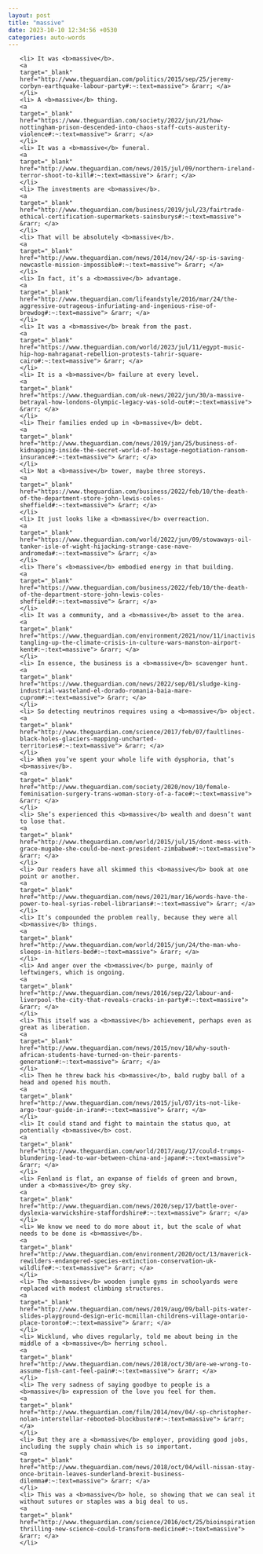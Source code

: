 ```yaml
---
layout: post
title: "massive"
date: 2023-10-10 12:34:56 +0530
categories: auto-words
---
```

<ol>

    <li> It was <b>massive</b>.
    <a 
    target="_blank" 
    href="http://www.theguardian.com/politics/2015/sep/25/jeremy-corbyn-earthquake-labour-party#:~:text=massive"> &rarr; </a>
    </li>
    <li> A <b>massive</b> thing.
    <a 
    target="_blank" 
    href="https://www.theguardian.com/society/2022/jun/21/how-nottingham-prison-descended-into-chaos-staff-cuts-austerity-violence#:~:text=massive"> &rarr; </a>
    </li>
    <li> It was a <b>massive</b> funeral.
    <a 
    target="_blank" 
    href="http://www.theguardian.com/news/2015/jul/09/northern-ireland-terror-shoot-to-kill#:~:text=massive"> &rarr; </a>
    </li>
    <li> The investments are <b>massive</b>.
    <a 
    target="_blank" 
    href="http://www.theguardian.com/business/2019/jul/23/fairtrade-ethical-certification-supermarkets-sainsburys#:~:text=massive"> &rarr; </a>
    </li>
    <li> That will be absolutely <b>massive</b>.
    <a 
    target="_blank" 
    href="http://www.theguardian.com/news/2014/nov/24/-sp-is-saving-newcastle-mission-impossible#:~:text=massive"> &rarr; </a>
    </li>
    <li> In fact, it’s a <b>massive</b> advantage.
    <a 
    target="_blank" 
    href="http://www.theguardian.com/lifeandstyle/2016/mar/24/the-aggressive-outrageous-infuriating-and-ingenious-rise-of-brewdog#:~:text=massive"> &rarr; </a>
    </li>
    <li> It was a <b>massive</b> break from the past.
    <a 
    target="_blank" 
    href="https://www.theguardian.com/world/2023/jul/11/egypt-music-hip-hop-mahraganat-rebellion-protests-tahrir-square-cairo#:~:text=massive"> &rarr; </a>
    </li>
    <li> It is a <b>massive</b> failure at every level.
    <a 
    target="_blank" 
    href="https://www.theguardian.com/uk-news/2022/jun/30/a-massive-betrayal-how-londons-olympic-legacy-was-sold-out#:~:text=massive"> &rarr; </a>
    </li>
    <li> Their families ended up in <b>massive</b> debt.
    <a 
    target="_blank" 
    href="http://www.theguardian.com/news/2019/jan/25/business-of-kidnapping-inside-the-secret-world-of-hostage-negotiation-ransom-insurance#:~:text=massive"> &rarr; </a>
    </li>
    <li> Not a <b>massive</b> tower, maybe three storeys.
    <a 
    target="_blank" 
    href="https://www.theguardian.com/business/2022/feb/10/the-death-of-the-department-store-john-lewis-coles-sheffield#:~:text=massive"> &rarr; </a>
    </li>
    <li> It just looks like a <b>massive</b> overreaction.
    <a 
    target="_blank" 
    href="https://www.theguardian.com/world/2022/jun/09/stowaways-oil-tanker-isle-of-wight-hijacking-strange-case-nave-andromeda#:~:text=massive"> &rarr; </a>
    </li>
    <li> There’s <b>massive</b> embodied energy in that building.
    <a 
    target="_blank" 
    href="https://www.theguardian.com/business/2022/feb/10/the-death-of-the-department-store-john-lewis-coles-sheffield#:~:text=massive"> &rarr; </a>
    </li>
    <li> It was a community, and a <b>massive</b> asset to the area.
    <a 
    target="_blank" 
    href="https://www.theguardian.com/environment/2021/nov/11/inactivists-tangling-up-the-climate-crisis-in-culture-wars-manston-airport-kent#:~:text=massive"> &rarr; </a>
    </li>
    <li> In essence, the business is a <b>massive</b> scavenger hunt.
    <a 
    target="_blank" 
    href="https://www.theguardian.com/news/2022/sep/01/sludge-king-industrial-wasteland-el-dorado-romania-baia-mare-cuprom#:~:text=massive"> &rarr; </a>
    </li>
    <li> So detecting neutrinos requires using a <b>massive</b> object.
    <a 
    target="_blank" 
    href="http://www.theguardian.com/science/2017/feb/07/faultlines-black-holes-glaciers-mapping-uncharted-territories#:~:text=massive"> &rarr; </a>
    </li>
    <li> When you’ve spent your whole life with dysphoria, that’s <b>massive</b>.
    <a 
    target="_blank" 
    href="http://www.theguardian.com/society/2020/nov/10/female-feminisation-surgery-trans-woman-story-of-a-face#:~:text=massive"> &rarr; </a>
    </li>
    <li> She’s experienced this <b>massive</b> wealth and doesn’t want to lose that.
    <a 
    target="_blank" 
    href="http://www.theguardian.com/world/2015/jul/15/dont-mess-with-grace-mugabe-she-could-be-next-president-zimbabwe#:~:text=massive"> &rarr; </a>
    </li>
    <li> Our readers have all skimmed this <b>massive</b> book at one point or another.
    <a 
    target="_blank" 
    href="http://www.theguardian.com/news/2021/mar/16/words-have-the-power-to-heal-syrias-rebel-librarians#:~:text=massive"> &rarr; </a>
    </li>
    <li> It’s compounded the problem really, because they were all <b>massive</b> things.
    <a 
    target="_blank" 
    href="http://www.theguardian.com/world/2015/jun/24/the-man-who-sleeps-in-hitlers-bed#:~:text=massive"> &rarr; </a>
    </li>
    <li> And anger over the <b>massive</b> purge, mainly of leftwingers, which is ongoing.
    <a 
    target="_blank" 
    href="http://www.theguardian.com/news/2016/sep/22/labour-and-liverpool-the-city-that-reveals-cracks-in-party#:~:text=massive"> &rarr; </a>
    </li>
    <li> This itself was a <b>massive</b> achievement, perhaps even as great as liberation.
    <a 
    target="_blank" 
    href="http://www.theguardian.com/news/2015/nov/18/why-south-african-students-have-turned-on-their-parents-generation#:~:text=massive"> &rarr; </a>
    </li>
    <li> Then he threw back his <b>massive</b>, bald rugby ball of a head and opened his mouth.
    <a 
    target="_blank" 
    href="http://www.theguardian.com/news/2015/jul/07/its-not-like-argo-tour-guide-in-iran#:~:text=massive"> &rarr; </a>
    </li>
    <li> It could stand and fight to maintain the status quo, at potentially <b>massive</b> cost.
    <a 
    target="_blank" 
    href="http://www.theguardian.com/world/2017/aug/17/could-trumps-blundering-lead-to-war-between-china-and-japan#:~:text=massive"> &rarr; </a>
    </li>
    <li> Fenland is flat, an expanse of fields of green and brown, under a <b>massive</b> grey sky.
    <a 
    target="_blank" 
    href="http://www.theguardian.com/news/2020/sep/17/battle-over-dyslexia-warwickshire-staffordshire#:~:text=massive"> &rarr; </a>
    </li>
    <li> We know we need to do more about it, but the scale of what needs to be done is <b>massive</b>.
    <a 
    target="_blank" 
    href="http://www.theguardian.com/environment/2020/oct/13/maverick-rewilders-endangered-species-extinction-conservation-uk-wildlife#:~:text=massive"> &rarr; </a>
    </li>
    <li> The <b>massive</b> wooden jungle gyms in schoolyards were replaced with modest climbing structures.
    <a 
    target="_blank" 
    href="http://www.theguardian.com/news/2019/aug/09/ball-pits-water-slides-playground-design-eric-mcmillan-childrens-village-ontario-place-toronto#:~:text=massive"> &rarr; </a>
    </li>
    <li> Wicklund, who dives regularly, told me about being in the middle of a <b>massive</b> herring school.
    <a 
    target="_blank" 
    href="http://www.theguardian.com/news/2018/oct/30/are-we-wrong-to-assume-fish-cant-feel-pain#:~:text=massive"> &rarr; </a>
    </li>
    <li> The very sadness of saying goodbye to people is a <b>massive</b> expression of the love you feel for them.
    <a 
    target="_blank" 
    href="http://www.theguardian.com/film/2014/nov/04/-sp-christopher-nolan-interstellar-rebooted-blockbuster#:~:text=massive"> &rarr; </a>
    </li>
    <li> But they are a <b>massive</b> employer, providing good jobs, including the supply chain which is so important.
    <a 
    target="_blank" 
    href="http://www.theguardian.com/news/2018/oct/04/will-nissan-stay-once-britain-leaves-sunderland-brexit-business-dilemma#:~:text=massive"> &rarr; </a>
    </li>
    <li> This was a <b>massive</b> hole, so showing that we can seal it without sutures or staples was a big deal to us.
    <a 
    target="_blank" 
    href="http://www.theguardian.com/science/2016/oct/25/bioinspiration-thrilling-new-science-could-transform-medicine#:~:text=massive"> &rarr; </a>
    </li>